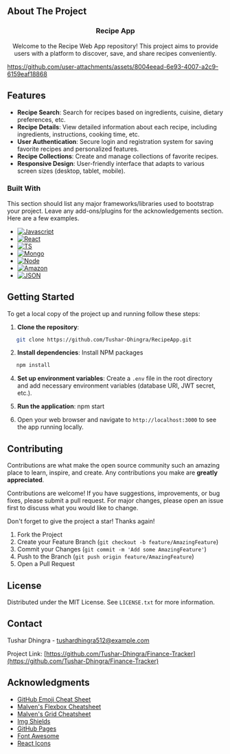 <!-- ABOUT THE PROJECT -->
## About The Project
<h3 align="center">Recipe App</h3>

  <p align="center">
    Welcome to the Recipe Web App repository! This project aims to provide users with a platform to discover, save, and share recipes conveniently.
    <br />
  </p>

https://github.com/user-attachments/assets/8004eead-6e93-4007-a2c9-6159eaf18868



## Features

- **Recipe Search**: Search for recipes based on ingredients, cuisine, dietary preferences, etc.
- **Recipe Details**: View detailed information about each recipe, including ingredients, instructions, cooking time, etc.
- **User Authentication**: Secure login and registration system for saving favorite recipes and personalized features.
- **Recipe Collections**: Create and manage collections of favorite recipes.
- **Responsive Design**: User-friendly interface that adapts to various screen sizes (desktop, tablet, mobile).



### Built With

This section should list any major frameworks/libraries used to bootstrap your project. Leave any add-ons/plugins for the acknowledgements section. Here are a few examples.

* [![Javascript][Next.js]][Next-url]
* [![React][React.js]][React-url]
* [![TS][ts.js]][ts-url]
* [![Mongo][Mongo.js]][Mongo-url]
* [![Node][Node.js]][Node-url]
* [![Amazon][Amazon.io]][Amazon-url]
* [![JSON][JSON.io]][Json-url]



## Getting Started

To get a local copy of the project up and running follow these steps:

1. **Clone the repository**:
```sh
   git clone https://github.com/Tushar-Dhingra/RecipeApp.git
   ```

2. **Install dependencies**:
   Install NPM packages
```sh
   npm install
   ```
   
4. **Set up environment variables**:
   Create a `.env` file in the root directory and add necessary environment variables (database URI, JWT secret, etc.).


5. **Run the application**:
    npm start

6. Open your web browser and navigate to `http://localhost:3000` to see the app running locally.


<!-- CONTRIBUTING -->
## Contributing

Contributions are what make the open source community such an amazing place to learn, inspire, and create. Any contributions you make are **greatly appreciated**.

Contributions are welcome! If you have suggestions, improvements, or bug fixes, please submit a pull request. For major changes, please open an issue first to discuss what you would like to change.

Don't forget to give the project a star! Thanks again!

1. Fork the Project
2. Create your Feature Branch (`git checkout -b feature/AmazingFeature`)
3. Commit your Changes (`git commit -m 'Add some AmazingFeature'`)
4. Push to the Branch (`git push origin feature/AmazingFeature`)
5. Open a Pull Request



<!-- LICENSE -->
## License

Distributed under the MIT License. See `LICENSE.txt` for more information.

<!-- CONTACT -->
## Contact

Tushar Dhingra - tushardhingra512@example.com

Project Link: [https://github.com/Tushar-Dhingra/Finance-Tracker](https://github.com/Tushar-Dhingra/Finance-Tracker)


<!-- ACKNOWLEDGMENTS -->
## Acknowledgments


* [GitHub Emoji Cheat Sheet](https://www.webpagefx.com/tools/emoji-cheat-sheet)
* [Malven's Flexbox Cheatsheet](https://flexbox.malven.co/)
* [Malven's Grid Cheatsheet](https://grid.malven.co/)
* [Img Shields](https://shields.io)
* [GitHub Pages](https://pages.github.com)
* [Font Awesome](https://fontawesome.com)
* [React Icons](https://react-icons.github.io/react-icons/search)




<!-- MARKDOWN LINKS & IMAGES -->
<!-- https://www.markdownguide.org/basic-syntax/#reference-style-links -->
[contributors-shield]: https://img.shields.io/github/contributors/othneildrew/Best-README-Template.svg?style=for-the-badge
[contributors-url]: https://github.com/othneildrew/Best-README-Template/graphs/contributors
[forks-shield]: https://img.shields.io/github/forks/othneildrew/Best-README-Template.svg?style=for-the-badge
[forks-url]: https://github.com/othneildrew/Best-README-Template/network/members
[stars-shield]: https://img.shields.io/github/stars/othneildrew/Best-README-Template.svg?style=for-the-badge
[stars-url]: https://github.com/othneildrew/Best-README-Template/stargazers
[issues-shield]: https://img.shields.io/github/issues/othneildrew/Best-README-Template.svg?style=for-the-badge
[issues-url]: https://github.com/othneildrew/Best-README-Template/issues
[license-shield]: https://img.shields.io/github/license/othneildrew/Best-README-Template.svg?style=for-the-badge
[license-url]: https://github.com/othneildrew/Best-README-Template/blob/master/LICENSE.txt
[linkedin-shield]: https://img.shields.io/badge/-LinkedIn-black.svg?style=for-the-badge&logo=linkedin&colorB=555
[linkedin-url]: https://linkedin.com/in/othneildrew
[product-screenshot]: images/screenshot.png
[Next.js]: https://img.shields.io/badge/Express%20js-000000?style=for-the-badge&logo=express&logoColor=white
[Next-url]: https://nextjs.org/
[React.js]: https://img.shields.io/badge/React-20232A?style=for-the-badge&logo=react&logoColor=61DAFB
[React-url]: https://reactjs.org/
[ts.js]: https://img.shields.io/badge/JavaScript-F7DF1E?style=for-the-badge&logo=javascript&logoColor=black
[ts-url]: https://ts.org/
[Mongo.js]: https://img.shields.io/badge/-MongoDB-4DB33D?style=flat&logo=mongodb&logoColor=FFFFFF
[Mongo-url]: https://mongodb.org/
[Node.js]: 	https://img.shields.io/badge/Node.js-43853D?style=for-the-badge&logo=node.js&logoColor=white
[Node-url]: https://nodejs.org/
[Amazon.io]: https://img.shields.io/badge/Amazon_AWS-232F3E?style=for-the-badge&logo=amazon-aws&logoColor=white
[Amazon-url]: https://nodejs.org/
[JSON.io]: https://img.shields.io/badge/json%20web%20tokens-323330?style=for-the-badge&logo=json-web-tokens&logoColor=pink
[JSON-url]: https://nodejs.org/

